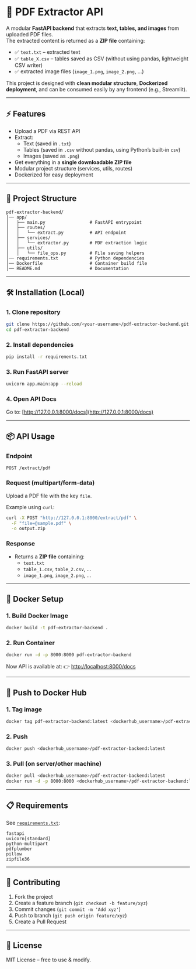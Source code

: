 # 📄 PDF Extractor API

A modular **FastAPI backend** that extracts **text, tables, and images** from uploaded PDF files.  
The extracted content is returned as a **ZIP file** containing:

- ✅ `text.txt` – extracted text  
- ✅ `table_X.csv` – tables saved as CSV (without using pandas, lightweight CSV writer)  
- ✅ extracted image files (`image_1.png`, `image_2.png`, …)  

This project is designed with **clean modular structure**, **Dockerized deployment**, and can be consumed easily by any frontend (e.g., Streamlit).

---

## ⚡ Features
- Upload a PDF via REST API  
- Extract:
  - Text (saved in `.txt`)  
  - Tables (saved in `.csv` without pandas, using Python’s built-in `csv`)  
  - Images (saved as `.png`)  
- Get everything in a **single downloadable ZIP file**  
- Modular project structure (services, utils, routes)  
- Dockerized for easy deployment  

---

## 📂 Project Structure
```
pdf-extractor-backend/
│── app/
│   ├── main.py                 # FastAPI entrypoint
│   ├── routes/
│   │   └── extract.py          # API endpoint
│   ├── services/
│   │   └── extractor.py        # PDF extraction logic
│   ├── utils/
│   │   └── file_ops.py         # File saving helpers
│── requirements.txt            # Python dependencies
│── Dockerfile                  # Container build file
│── README.md                   # Documentation
```

---

## 🛠️ Installation (Local)

### 1. Clone repository
```bash
git clone https://github.com/<your-username>/pdf-extractor-backend.git
cd pdf-extractor-backend
```

### 2. Install dependencies
```bash
pip install -r requirements.txt
```

### 3. Run FastAPI server
```bash
uvicorn app.main:app --reload
```

### 4. Open API Docs
Go to: [http://127.0.0.1:8000/docs](http://127.0.0.1:8000/docs)

---

## 📦 API Usage

### Endpoint
```
POST /extract/pdf
```

### Request (multipart/form-data)
Upload a PDF file with the key `file`.

Example using `curl`:
```bash
curl -X POST "http://127.0.0.1:8000/extract/pdf" \
  -F "file=@sample.pdf" \
  -o output.zip
```

### Response
- Returns a **ZIP file** containing:
  - `text.txt`
  - `table_1.csv`, `table_2.csv`, …
  - `image_1.png`, `image_2.png`, …

---

## 🐳 Docker Setup

### 1. Build Docker Image
```bash
docker build -t pdf-extractor-backend .
```

### 2. Run Container
```bash
docker run -d -p 8000:8000 pdf-extractor-backend
```

Now API is available at:
👉 [http://localhost:8000/docs](http://localhost:8000/docs)

---

## 🚀 Push to Docker Hub

### 1. Tag image
```bash
docker tag pdf-extractor-backend:latest <dockerhub_username>/pdf-extractor-backend:latest
```

### 2. Push
```bash
docker push <dockerhub_username>/pdf-extractor-backend:latest
```

### 3. Pull (on server/other machine)
```bash
docker pull <dockerhub_username>/pdf-extractor-backend:latest
docker run -d -p 8000:8000 <dockerhub_username>/pdf-extractor-backend:latest
```

---

## 📋 Requirements
See [`requirements.txt`](requirements.txt):
```
fastapi
uvicorn[standard]
python-multipart
pdfplumber
pillow
zipfile36
```

---

## 🤝 Contributing
1. Fork the project  
2. Create a feature branch (`git checkout -b feature/xyz`)  
3. Commit changes (`git commit -m 'Add xyz'`)  
4. Push to branch (`git push origin feature/xyz`)  
5. Create a Pull Request  

---

## 📜 License
MIT License – free to use & modify.
